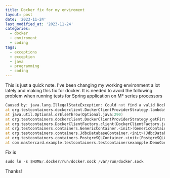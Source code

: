 ```yaml
---
title: Docker fix for my enviroment
layout: post
date: '2023-11-24'
last_modified_at: '2023-11-24'
categories:
  - docker
  - enviroment
  - coding
tags:
  - exceptions
  - exception
  - java
  - programming
  - coding
---
```

This is just a quick note. I've been changing my working environment a lot lately and making this fix for docker. It is needed to avoid the following problem when running tests for Spring application on M* series processors

```asm
Caused by: java.lang.IllegalStateException: Could not find a valid Docker environment. Please see logs and check configuration
at org.testcontainers.dockerclient.DockerClientProviderStrategy.lambda$getFirstValidStrategy$3(DockerClientProviderStrategy.java:158)
at java.util.Optional.orElseThrow(Optional.java:290)
at org.testcontainers.dockerclient.DockerClientProviderStrategy.getFirstValidStrategy(DockerClientProviderStrategy.java:150)
at org.testcontainers.DockerClientFactory.client(DockerClientFactory.java:111)
at org.testcontainers.containers.GenericContainer.<init>(GenericContainer.java:175)
at org.testcontainers.containers.JdbcDatabaseContainer.<init>(JdbcDatabaseContainer.java:36)
at org.testcontainers.containers.PostgreSQLContainer.<init>(PostgreSQLContainer.java:32)
at com.mastercard.example.testcontainers.testcontainersexampple.DemoControllerTest.<clinit>(DemoControllerTest.java:27)
```

Fix is
```asm
sudo ln -s $HOME/.docker/run/docker.sock /var/run/docker.sock
```
Thanks!